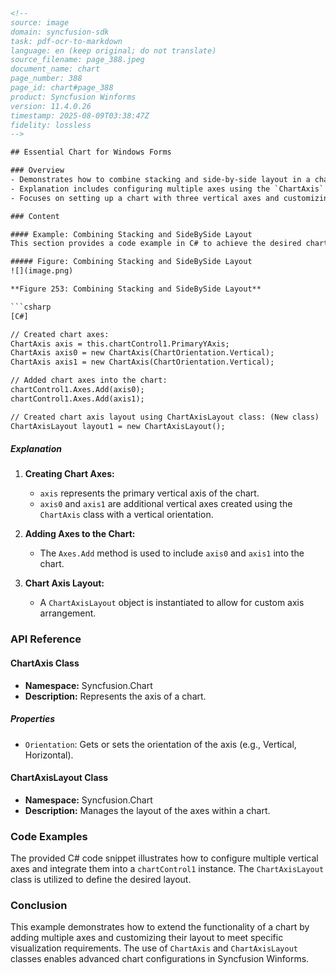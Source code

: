 ```html
<!-- 
source: image
domain: syncfusion-sdk
task: pdf-ocr-to-markdown
language: en (keep original; do not translate)
source_filename: page_388.jpeg
document_name: chart
page_number: 388
page_id: chart#page_388
product: Syncfusion Winforms
version: 11.4.0.26
timestamp: 2025-08-09T03:38:47Z
fidelity: lossless
-->

## Essential Chart for Windows Forms

### Overview
- Demonstrates how to combine stacking and side-by-side layout in a chart.
- Explanation includes configuring multiple axes using the `ChartAxis` class and arranging them using the `ChartAxisLayout` class.
- Focuses on setting up a chart with three vertical axes and customizing their layout.

### Content

#### Example: Combining Stacking and SideBySide Layout
This section provides a code example in C# to achieve the desired chart layout as depicted in the figure below.

##### Figure: Combining Stacking and SideBySide Layout
![](image.png)

**Figure 253: Combining Stacking and SideBySide Layout**

```csharp
[C#]

// Created chart axes:
ChartAxis axis = this.chartControl1.PrimaryYAxis;
ChartAxis axis0 = new ChartAxis(ChartOrientation.Vertical);
ChartAxis axis1 = new ChartAxis(ChartOrientation.Vertical);

// Added chart axes into the chart:
chartControl1.Axes.Add(axis0);
chartControl1.Axes.Add(axis1);

// Created chart axis layout using ChartAxisLayout class: (New class)
ChartAxisLayout layout1 = new ChartAxisLayout();
```

##### Explanation
1. **Creating Chart Axes:**
   - `axis` represents the primary vertical axis of the chart.
   - `axis0` and `axis1` are additional vertical axes created using the `ChartAxis` class with a vertical orientation.

2. **Adding Axes to the Chart:**
   - The `Axes.Add` method is used to include `axis0` and `axis1` into the chart.

3. **Chart Axis Layout:**
   - A `ChartAxisLayout` object is instantiated to allow for custom axis arrangement.

### API Reference

#### ChartAxis Class
- **Namespace:** Syncfusion.Chart
- **Description:** Represents the axis of a chart.

##### Properties
- `Orientation`: Gets or sets the orientation of the axis (e.g., Vertical, Horizontal).

#### ChartAxisLayout Class
- **Namespace:** Syncfusion.Chart
- **Description:** Manages the layout of the axes within a chart.

### Code Examples

The provided C# code snippet illustrates how to configure multiple vertical axes and integrate them into a `chartControl1` instance. The `ChartAxisLayout` class is utilized to define the desired layout.

### Conclusion
This example demonstrates how to extend the functionality of a chart by adding multiple axes and customizing their layout to meet specific visualization requirements. The use of `ChartAxis` and `ChartAxisLayout` classes enables advanced chart configurations in Syncfusion Winforms.

<!-- tags: chart, windows forms, Syncfusion SDK, API, version: 11.4.0.26 -->
```